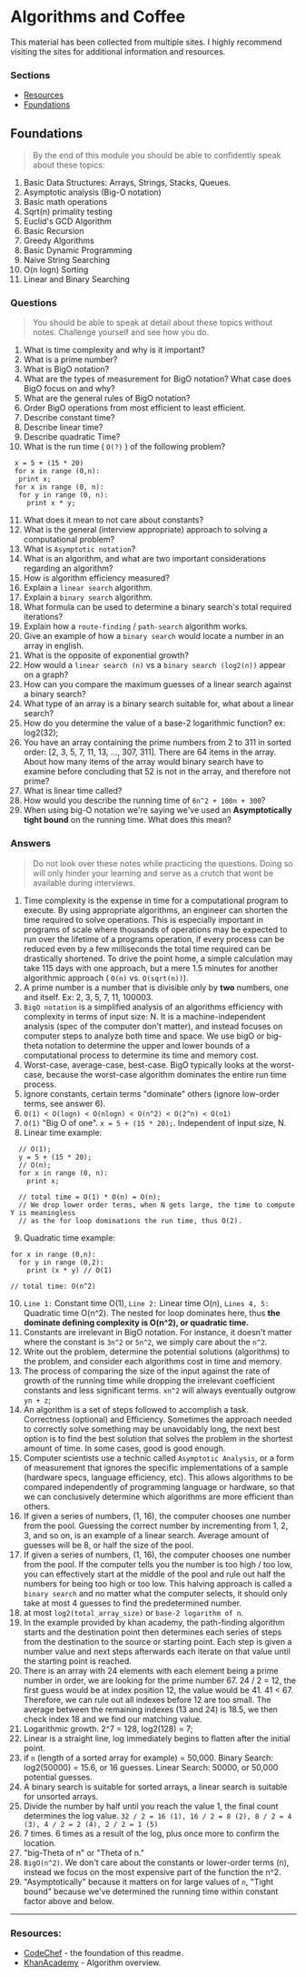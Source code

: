 # Algorithms and Coffee

This material has been collected from multiple sites. I highly recommend visiting the sites for additional information and resources.

### Sections

- [Resources](#resources)
- [Foundations](#foundations)

## Foundations

[](#foundations)

> By the end of this module you should be able to confidently speak about these topics:

1. Basic Data Structures: Arrays, Strings, Stacks, Queues.
2. Asymptotic analysis (Big-O notation)
3. Basic math operations
4. Sqrt(n) primality testing
5. Euclid's GCD Algorithm
6. Basic Recursion
7. Greedy Algorithms
8. Basic Dynamic Programming
9. Naive String Searching
10. O(n logn) Sorting
11. Linear and Binary Searching

### Questions

> You should be able to speak at detail about these topics without notes. Challenge yourself and see how you do.

1. What is time complexity and why is it important?
2. What is a prime number?
3. What is BigO notation?
4. What are the types of measurement for BigO notation? What case does BigO focus on and why?
5. What are the general rules of BigO notation?
6. Order BigO operations from most efficient to least efficient.
7. Describe constant time?
8. Describe linear time?
9. Describe quadratic Time?
10. What is the run time ( `O(?)` ) of the following problem?

```node
 x = 5 + (15 * 20)
 for x in range (0,n):
  print x;
 for x in range (0, n):
  for y in range (0, n):
    print x * y;
```

11. What does it mean to not care about constants?
12. What is the general (interview appropriate) approach to solving a computational problem?
13. What is `Asymptotic notation`?
14. What is an algorithm, and what are two important considerations regarding an algorithm?
15. How is algorithm efficiency measured?
16. Explain a `linear search` algorithm.
17. Explain a `binary search` algorithm.
18. What formula can be used to determine a binary search's total required iterations?
19. Explain how a `route-finding` / `path-search` algorithm works.
20. Give an example of how a `binary search` would locate a number in an array in english.
21. What is the opposite of exponential growth?
22. How would a `linear search (n)` vs a `binary search (log2(n))` appear on a graph?
23. How can you compare the maximum guesses of a linear search against a binary search?
24. What type of an array is a binary search suitable for, what about a linear search?
25. How do you determine the value of a base-2 logarithmic function? ex: log2(32);
26. You have an array containing the prime numbers from 2 to 311 in sorted order: [2, 3, 5, 7, 11, 13, ..., 307, 311]. There are 64 items in the array. About how many items of the array would binary search have to examine before concluding that 52 is not in the array, and therefore not prime?
27. What is linear time called?
28. How would you describe the running time of `6n^2 + 100n + 300`?
29. When using big-O notation we're saying we've used an **Asymptotically tight bound** on the running time. What does this mean?

### Answers

> Do not look over these notes while practicing the questions. Doing so will only hinder your learning and serve as a crutch that wont be available during interviews.

1. Time complexity is the expense in time for a computational program to execute. By using appropriate algorithms, an engineer can shorten the time required to solve operations. This is especially important in programs of scale where thousands of operations may be expected to run over the lifetime of a programs operation, if every process can be reduced even by a few milliseconds the total time required can be drastically shortened. To drive the point home, a simple calculation may take 115 days with one approach, but a mere 1.5 minutes for another algorithmic approach ( `O(n)` vs. `O(sqrt(n))`).
2. A prime number is a number that is divisible only by **two** numbers, one and itself. Ex: 2, 3, 5, 7, 11, 100003.
3. `BigO notation` is a simplified analysis of an algorithms efficiency with complexity in terms of input size: N. It is a machine-independent analysis (spec of the computer don't matter), and instead focuses on computer steps to analyze both time and space. We use bigO or big-theta notation to determine the upper and lower bounds of a computational process to determine its time and memory cost.
4. Worst-case, average-case, best-case. BigO typically looks at the worst-case, because the worst-case algorithm dominates the entire run time process.
5. Ignore constants, certain terms "dominate" others (ignore low-order terms, see answer 6).
6. `O(1) < O(logn) < O(nlogn) < O(n^2) < O(2^n) < O(n1)`
7. `O(1)` "Big O of one". `x = 5 + (15 * 20);`. Independent of input size, N.
8. Linear time example:

```node
  // O(1);
  y = 5 + (15 * 20);
  // O(n);
  for x in range (0, n):
    print x;

  // total time = O(1) * O(n) = O(n);
  // We drop lower order terms, when N gets large, the time to compute Y is meaningless
  // as the for loop dominations the run time, thus O(2).
```

9. Quadratic time example:

```node
for x in range (0,n):
  for y in range (0,2):
    print (x * y) // O(1)

// total time: O(n^2)
```

10. `Line 1:` Constant time O(1), `Line 2:` Linear time O(n), `Lines 4, 5:` Quadratic time O(n^2). The nested for loop dominates here, thus **the dominate defining complexity is O(n^2), or quadratic time.**
11. Constants are irrelevant in BigO notation. For instance, it doesn't matter where the constant is `3n^2` or `5n^2`, we simply care about the `n^2`.
12. Write out the problem, determine the potential solutions (algorithms) to the problem, and consider each algorithms cost in time and memory.
13. The process of comparing the size of the input against the rate of growth of the running time while dropping the irrelevant coefficient constants and less significant terms. `xn^2` will always eventually outgrow `yn + z`;
14. An algorithm is a set of steps followed to accomplish a task. Correctness (optional) and Efficiency. Sometimes the approach needed to correctly solve something may be unavoidably long, the next best option is to find the best solution that solves the problem in the shortest amount of time. In some cases, good is good enough.
15. Computer scientists use a technic called `Asymptotic Analysis`, or a form of measurement that ignores the specific implementations of a sample (hardware specs, language efficiency, etc). This allows algorithms to be compared independently of programming language or hardware, so that we can conclusively determine which algorithms are more efficient than others.
16. If given a series of numbers, (1, 16), the computer chooses one number from the pool. Guessing the correct number by incrementing from 1, 2, 3, and so on, is an example of a linear search. Average amount of guesses will be 8, or half the size of the pool.
17. If given a series of numbers, (1, 16), the computer chooses one number from the pool. If the computer tells you the number is too high / too low, you can effectively start at the middle of the pool and rule out half the numbers for being too high or too low. This halving approach is called a `binary search` and no matter what the computer selects, it should only take at most 4 guesses to find the predetermined number.
18. at most `log2(total_array_size)` or `base-2 logarithm of n`.
19. In the example provided by khan academy, the path-finding algorithm starts and the destination point then determines each series of steps from the destination to the source or starting point. Each step is given a number value and next steps afterwards each iterate on that value until the starting point is reached.
20. There is an array with 24 elements with each element being a prime number in order, we are looking for the prime number 67. 24 / 2 = 12, the first guess would be at index position 12, the value would be 41. 41 < 67. Therefore, we can rule out all indexes before 12 are too small. The average between the remaining indexes (13 and 24) is 18.5, we then check index 18 and we find our matching value.
21. Logarithmic growth. 2^7 = 128, log2(128) = 7;
22. Linear is a straight line, log immediately begins to flatten after the initial point.
23. if `n` (length of a sorted array for example) = 50,000. Binary Search: log2(50000) = 15.6, or 16 guesses. Linear Search: 50000, or 50,000 potential guesses.
24. A binary search is suitable for sorted arrays, a linear search is suitable for unsorted arrays.
25. Divide the number by half until you reach the value 1, the final count determines the log value. `32 / 2 = 16 (1), 16 / 2 = 8 (2), 8 / 2 = 4 (3), 4 / 2 = 2 (4), 2 / 2 = 1 (5)`
26. 7 times. 6 times as a result of the log, plus once more to confirm the location.
27. "big-Theta of n" or "Theta of n."
28. `BigO(n^2)`. We don't care about the constants or lower-order terms (n), instead we focus on the most expensive part of the function the n^2.
29. "Asymptotically" because it matters on for large values of `n`, "Tight bound" because we've determined the running time within constant factor above and below.

---

### Resources:

[](#resources)

- [CodeChef](https://www.codechef.com/certification/data-structures-and-algorithms/prepare#foundation) - the foundation of this readme.
- [KhanAcademy](https://www.khanacademy.org/computing/computer-science/algorithms#intro-to-algorithms) - Algorithm overview.
